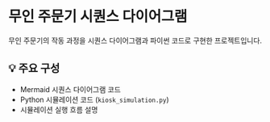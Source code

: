 # 무인 주문기 시퀀스 다이어그램

무인 주문기의 작동 과정을 시퀀스 다이어그램과 파이썬 코드로 구현한 프로젝트입니다.

## 💡 주요 구성
- Mermaid 시퀀스 다이어그램 코드
- Python 시뮬레이션 코드 (`kiosk_simulation.py`)
- 시뮬레이션 실행 흐름 설명
